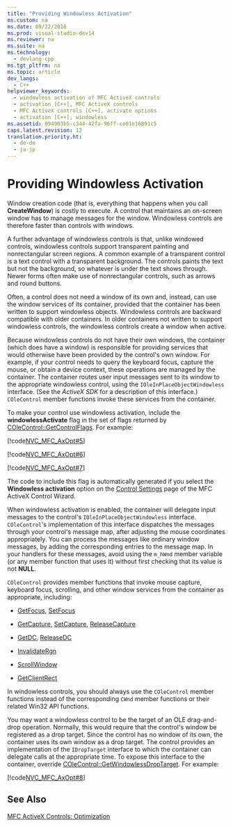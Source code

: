 ```yaml
---
title: "Providing Windowless Activation"
ms.custom: na
ms.date: 09/22/2016
ms.prod: visual-studio-dev14
ms.reviewer: na
ms.suite: na
ms.technology: 
  - devlang-cpp
ms.tgt_pltfrm: na
ms.topic: article
dev_langs: 
  - C++
helpviewer_keywords: 
  - windowless activation of MFC ActiveX controls
  - activation [C++], MFC ActiveX controls
  - MFC ActiveX controls [C++], activate options
  - activation [C++], windowless
ms.assetid: 094903b5-c344-42fa-96ff-ce01e16891c5
caps.latest.revision: 12
translation.priority.ht: 
  - de-de
  - ja-jp
---
```

# Providing Windowless Activation
Window creation code (that is, everything that happens when you call **CreateWindow**) is costly to execute. A control that maintains an on-screen window has to manage messages for the window. Windowless controls are therefore faster than controls with windows.  
  
 A further advantage of windowless controls is that, unlike windowed controls, windowless controls support transparent painting and nonrectangular screen regions. A common example of a transparent control is a text control with a transparent background. The controls paints the text but not the background, so whatever is under the text shows through. Newer forms often make use of nonrectangular controls, such as arrows and round buttons.  
  
 Often, a control does not need a window of its own and, instead, can use the window services of its container, provided that the container has been written to support windowless objects. Windowless controls are backward compatible with older containers. In older containers not written to support windowless controls, the windowless controls create a window when active.  
  
 Because windowless controls do not have their own windows, the container (which does have a window) is responsible for providing services that would otherwise have been provided by the control's own window. For example, if your control needs to query the keyboard focus, capture the mouse, or obtain a device context, these operations are managed by the container. The container routes user input messages sent to its window to the appropriate windowless control, using the `IOleInPlaceObjectWindowless` interface. (See the *ActiveX SDK* for a description of this interface.) `COleControl` member functions invoke these services from the container.  
  
 To make your control use windowless activation, include the **windowlessActivate** flag in the set of flags returned by [COleControl::GetControlFlags](../vs140/colecontrol--getcontrolflags.md). For example:  
  
 [!code[NVC_MFC_AxOpt#5](../vs140/codesnippet/CPP/providing-windowless-activation_1.cpp)]
  
[!code[NVC_MFC_AxOpt#6](../vs140/codesnippet/CPP/providing-windowless-activation_2.cpp)]
  
[!code[NVC_MFC_AxOpt#7](../vs140/codesnippet/CPP/providing-windowless-activation_3.cpp)]
  
  
 The code to include this flag is automatically generated if you select the **Windowless activation** option on the [Control Settings](../vs140/control-settings--mfc-activex-control-wizard.md) page of the MFC ActiveX Control Wizard.  
  
 When windowless activation is enabled, the container will delegate input messages to the control's `IOleInPlaceObjectWindowless` interface. `COleControl`'s implementation of this interface dispatches the messages through your control's message map, after adjusting the mouse coordinates appropriately. You can process the messages like ordinary window messages, by adding the corresponding entries to the message map. In your handlers for these messages, avoid using the `m_hWnd` member variable (or any member function that uses it) without first checking that its value is not **NULL**.  
  
 `COleControl` provides member functions that invoke mouse capture, keyboard focus, scrolling, and other window services from the container as appropriate, including:  
  
-   [GetFocus](../vs140/colecontrol--getfocus.md), [SetFocus](../vs140/colecontrol--setfocus.md)  
  
-   [GetCapture](../vs140/colecontrol--getcapture.md), [SetCapture](../vs140/colecontrol--setcapture.md), [ReleaseCapture](../vs140/colecontrol--releasecapture.md)  
  
-   [GetDC](../vs140/colecontrol--getdc.md), [ReleaseDC](../vs140/colecontrol--releasedc.md)  
  
-   [InvalidateRgn](../vs140/colecontrol--invalidatergn.md)  
  
-   [ScrollWindow](../vs140/colecontrol--scrollwindow.md)  
  
-   [GetClientRect](../vs140/colecontrol--getclientrect.md)  
  
 In windowless controls, you should always use the `COleControl` member functions instead of the corresponding `CWnd` member functions or their related Win32 API functions.  
  
 You may want a windowless control to be the target of an OLE drag-and-drop operation. Normally, this would require that the control's window be registered as a drop target. Since the control has no window of its own, the container uses its own window as a drop target. The control provides an implementation of the `IDropTarget` interface to which the container can delegate calls at the appropriate time. To expose this interface to the container, override [COleControl::GetWindowlessDropTarget](../vs140/colecontrol--getwindowlessdroptarget.md). For example:  
  
 [!code[NVC_MFC_AxOpt#8](../vs140/codesnippet/CPP/providing-windowless-activation_4.cpp)]
  
  
## See Also  
 [MFC ActiveX Controls: Optimization](../vs140/mfc-activex-controls--optimization.md)